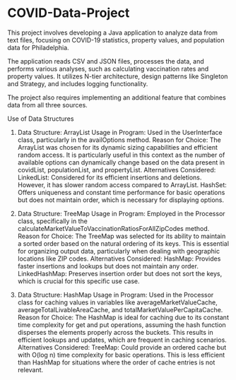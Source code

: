 # COVID-Data-Project
This project involves developing a Java application to analyze data from text files, focusing on COVID-19 statistics, property values, and population data for Philadelphia. 

The application reads CSV and JSON files, processes the data, and performs various analyses, such as calculating vaccination rates and property values. It utilizes N-tier architecture, design patterns like Singleton and Strategy, and includes logging functionality. 

The project also requires implementing an additional feature that combines data from all three sources.






Use of Data Structures

1. Data Structure: ArrayList
Usage in Program: Used in the UserInterface class, particularly in the availOptions method.
Reason for Choice: The ArrayList was chosen for its dynamic sizing capabilities and efficient random access. It is particularly useful in this context as the number of available options can dynamically change based on the data present in covidList, populationList, and propertyList.
Alternatives Considered:
LinkedList: Considered for its efficient insertions and deletions. However, it has slower random access compared to ArrayList.
HashSet: Offers uniqueness and constant time performance for basic operations but does not maintain order, which is necessary for displaying options.

3. Data Structure: TreeMap
Usage in Program: Employed in the Processor class, specifically in the 
calculateMarketValueToVaccinationRatiosForAllZipCodes method.
Reason for Choice: The TreeMap was selected for its ability to maintain a sorted order based on the natural ordering of its keys. This is essential for organizing output data, particularly when dealing with geographic locations like ZIP codes.
Alternatives Considered:
HashMap: Provides faster insertions and lookups but does not maintain any order.
LinkedHashMap: Preserves insertion order but does not sort the keys, which is crucial for this specific use case.

3. Data Structure: HashMap
Usage in Program: Used in the Processor class for caching values in variables like averageMarketValueCache, averageTotalLivableAreaCache, and 
totalMarketValuePerCapitaCache.
Reason for Choice: The HashMap is ideal for caching due to its constant time complexity for get and put operations, assuming the hash function disperses the elements properly across the buckets. This results in efficient lookups and updates, which are frequent in caching scenarios.
Alternatives Considered:
TreeMap: Could provide an ordered cache but with O(log n) time complexity for basic operations. This is less efficient than HashMap for situations where the order of cache entries is not relevant.
